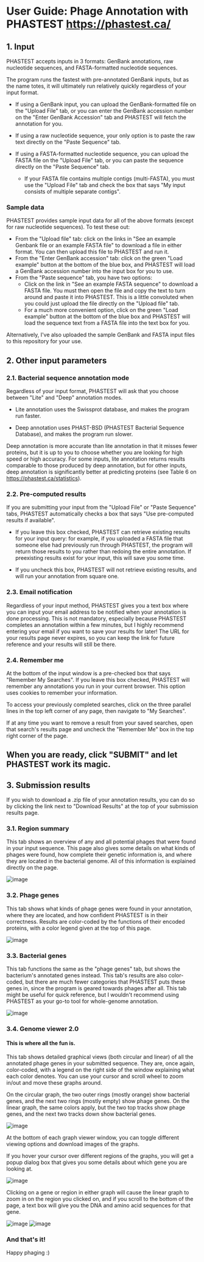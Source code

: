 # User Guide: Phage Annotation with PHASTEST https://phastest.ca/

## 1. Input
PHASTEST accepts inputs in 3 formats: GenBank annotations, raw nucleotide sequences, and FASTA-formatted nucleotide sequences.

The program runs the fastest with pre-annotated GenBank inputs, but as the name totes, it will ultimately run relatively quickly regardless of your input format.

- If using a GenBank input, you can upload the GenBank-formatted file on the "Upload File" tab, or you can enter the GenBank accession number on the "Enter GenBank Accession" tab and PHASTEST will fetch the annotation for you.

- If using a raw nucleotide sequence, your only option is to paste the raw text directly on the "Paste Sequence" tab.

- If using a FASTA-formatted nucleotide sequence, you can upload the FASTA file on the "Upload File" tab, or you can paste the sequence directly on the "Paste Sequence" tab.
   - If your FASTA file contains multiple contigs (multi-FASTA), you must use the "Upload File" tab and check the box that says "My input consists of multiple separate contigs".

### Sample data
PHASTEST provides sample input data for all of the above formats (except for raw nucleotide sequences). To test these out:
- From the "Upload file" tab: click on the links in "See an example Genbank file or an example FASTA file" to download a file in either format. You can then upload this file to PHASTEST and run it.
- From the "Enter GenBank accession" tab: click on the green "Load example" button at the bottom of the blue box, and PHASTEST will load a GenBank accession number into the input box for you to use.
- From the "Paste sequence" tab, you have two options:
   - Click on the link in "See an example FASTA sequence" to download a FASTA file. You must then open the file and copy the text to turn around and paste it into PHASTEST. This is a little convoluted when you could just upload the file directly on the "Upload file" tab.
   - For a much more convenient option, click on the green "Load example" button at the bottom of the blue box and PHASTEST will load the sequence text from a FASTA file into the text box for you.

Alternatively, I've also uploaded the sample GenBank and FASTA input files to this repository for your use.

## 2. Other input parameters
### 2.1. Bacterial sequence annotation mode
Regardless of your input format, PHASTEST will ask that you choose between "Lite" and "Deep" annotation modes.

- Lite annotation uses the Swissprot database, and makes the program run faster.

- Deep annotation uses PHAST-BSD (PHASTEST Bacterial Sequence Database), and makes the program run slower.

Deep annotation is more accurate than lite annotation in that it misses fewer proteins, but it is up to you to choose whether you are looking for high speed or high accuracy. For some inputs, lite annotation returns results comparable to those produced by deep annotation, but for other inputs, deep annotation is significantly better at predicting proteins (see Table 6 on https://phastest.ca/statistics).

### 2.2. Pre-computed results
If you are submitting your input from the "Upload File" or "Paste Sequence" tabs, PHASTEST automatically checks a box that says "Use pre-computed results if available".

- If you leave this box checked, PHASTEST can retrieve existing results for your input query: for example, if you uploaded a FASTA file that someone else had previously run through PHASTEST, the program will return those results to you rather than redoing the entire annotation. If preexisting results exist for your input, this will save you some time.

- If you uncheck this box, PHASTEST will not retrieve existing results, and will run your annotation from square one.

### 2.3. Email notification
Regardless of your input method, PHASTEST gives you a text box where you can input your email address to be notified when your annotation is done processing. This is not mandatory, especially because PHASTEST completes an annotation within a few minutes, but I highly recommend entering your email if you want to save your results for later! The URL for your results page never expires, so you can keep the link for future reference and your results will still be there.

### 2.4. Remember me
At the bottom of the input window is a pre-checked box that says "Remember My Searches". If you leave this box checked, PHASTEST will remember any annotations you run in your current browser. This option uses cookies to remember your information.

To access your previously completed searches, click on the three parallel lines in the top left corner of any page, then navigate to "My Searches". 

If at any time you want to remove a result from your saved searches, open that search's results page and uncheck the "Remember Me" box in the top right corner of the page.

## When you are ready, click "SUBMIT" and let PHASTEST work its magic.

## 3. Submission results
If you wish to download a .zip file of your annotation results, you can do so by clicking the link next to "Download Results" at the top of your submission results page.

### 3.1. Region summary
This tab shows an overview of any and all potential phages that were found in your input sequence. This page also gives some details on what kinds of phages were found, how complete their genetic information is, and where they are located in the bacterial genome. All of this information is explained directly on the page.

![image](https://github.com/user-attachments/assets/035d37b9-a1cd-4e94-aa47-a7b962df5e68)

### 3.2. Phage genes
This tab shows what kinds of phage genes were found in your annotation, where they are located, and how confident PHASTEST is in their correctness. Results are color-coded by the functions of their encoded proteins, with a color legend given at the top of this page.

![image](https://github.com/user-attachments/assets/2c3c20e5-059f-4641-857f-6a92b3fbff46)

### 3.3. Bacterial genes
This tab functions the same as the "phage genes" tab, but shows the bacterium's annotated genes instead. This tab's results are also color-coded, but there are much fewer categories that PHASTEST puts these genes in, since the program is geared towards phages after all. This tab might be useful for quick reference, but I wouldn't recommend using PHASTEST as your go-to tool for whole-genome annotation.

![image](https://github.com/user-attachments/assets/d208cfa7-f2a3-491a-93e8-bd86e0e0536b)

### 3.4. Genome viewer 2.0
#### This is where all the fun is.
This tab shows detailed graphical views (both circular and linear) of all the annotated phage genes in your submitted sequence. They are, once again, color-coded, with a legend on the right side of the window explaining what each color denotes. You can use your cursor and scroll wheel to zoom in/out and move these graphs around.

On the circular graph, the two outer rings (mostly orange) show bacterial genes, and the next two rings (mostly empty) show phage genes. On the linear graph, the same colors apply, but the two top tracks show phage genes, and the next two tracks down show bacterial genes.

![image](https://github.com/user-attachments/assets/34fa751c-be80-4d83-9da7-a4513be6dc3b)

At the bottom of each graph viewer window, you can toggle different viewing options and download images of the graphs.

If you hover your cursor over different regions of the graphs, you will get a popup dialog box that gives you some details about which gene you are looking at.

![image](https://github.com/user-attachments/assets/b9ad93d7-a8a1-4f12-8276-005cc9a44e09)

Clicking on a gene or region in either graph will cause the linear graph to zoom in on the region you clicked on, and if you scroll to the bottom of the page, a text box will give you the DNA and amino acid sequences for that gene.

![image](https://github.com/user-attachments/assets/4b7205cc-5c9d-4479-abad-15e92b31f5b6)
![image](https://github.com/user-attachments/assets/101d2ea2-5496-4e5d-8cb1-f27f78cd0297)

### And that's it!
Happy phaging :)
